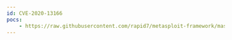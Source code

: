 ```yaml
---
id: CVE-2020-13166
pocs:
    - https://raw.githubusercontent.com/rapid7/metasploit-framework/master/modules/exploits/windows/http/plesk_mylittleadmin_viewstate.rb
---
```

